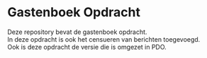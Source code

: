 # Gastenboek Opdracht  
Deze repository bevat de gastenboek opdracht.  
In deze opdracht is ook het censueren van berichten toegevoegd.  
Ook is deze opdracht de versie die is omgezet in PDO.
